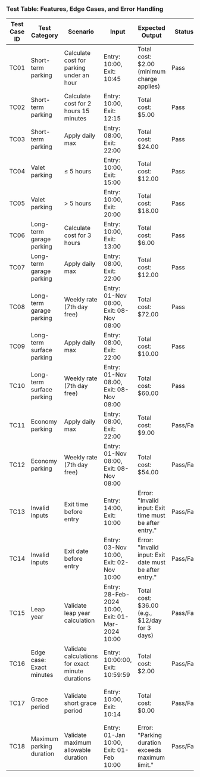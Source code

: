 ### Test Table: **Features, Edge Cases, and Error Handling**

| **Test Case ID** | **Test Category**         | **Scenario**                                     | **Input**                                             | **Expected Output**                                      | **Status**   | **Notes**                                         |
|-------------------|---------------------------|-------------------------------------------------|-------------------------------------------------------|----------------------------------------------------------|--------------|--------------------------------------------------|
| TC01              | Short-term parking       | Calculate cost for parking under an hour        | Entry: 10:00, Exit: 10:45                             | Total cost: $2.00 (minimum charge applies)               | Pass    | Confirm handling of partial hours.               |
| TC02              | Short-term parking       | Calculate cost for 2 hours 15 minutes           | Entry: 10:00, Exit: 12:15                             | Total cost: $5.00                                       | Pass    | Validate additional ½ hour increments.          |
| TC03              | Short-term parking       | Apply daily max                                 | Entry: 08:00, Exit: 22:00                             | Total cost: $24.00                                      | Pass    | Confirm daily maximum logic.                        |
| TC04              | Valet parking            | ≤ 5 hours                                       | Entry: 10:00, Exit: 15:00                             | Total cost: $12.00                                      | Pass    | Validate 5-hour valet rate rule.                |
| TC05              | Valet parking            | > 5 hours                                       | Entry: 10:00, Exit: 20:00                             | Total cost: $18.00                                      | Pass    | Validate full-day valet rate.                   |
| TC06              | Long-term garage parking | Calculate cost for 3 hours                      | Entry: 10:00, Exit: 13:00                             | Total cost: $6.00                                       | Pass    | Confirm hourly charges.                         |
| TC07              | Long-term garage parking | Apply daily max                                 | Entry: 08:00, Exit: 22:00                             | Total cost: $12.00                                      | Pass   | Validate daily maximum logic.                       |
| TC08              | Long-term garage parking | Weekly rate (7th day free)                      | Entry: 01-Nov 08:00, Exit: 08-Nov 08:00               | Total cost: $72.00                                      | Pass    | Confirm free 7th-day application.               |
| TC09              | Long-term surface parking| Apply daily max                                 | Entry: 08:00, Exit: 22:00                             | Total cost: $10.00                                      | Pass    | Validate surface lot daily max logic.           |
| TC10              | Long-term surface parking| Weekly rate (7th day free)                      | Entry: 01-Nov 08:00, Exit: 08-Nov 08:00               | Total cost: $60.00                                      | Pass    | Confirm weekly rate calculation.                |
| TC11              | Economy parking          | Apply daily max                                 | Entry: 08:00, Exit: 22:00                             | Total cost: $9.00                                       | Pass/Fail    | Validate economy lot daily cap.                 |
| TC12              | Economy parking          | Weekly rate (7th day free)                      | Entry: 01-Nov 08:00, Exit: 08-Nov 08:00               | Total cost: $54.00                                      | Pass/Fail    | Confirm weekly rate calculation.                |
| TC13              | Invalid inputs           | Exit time before entry                          | Entry: 14:00, Exit: 10:00                             | Error: "Invalid input: Exit time must be after entry."   | Pass/Fail    | Validate error for negative intervals.          |
| TC14              | Invalid inputs           | Exit date before entry                          | Entry: 03-Nov 10:00, Exit: 02-Nov 10:00               | Error: "Invalid input: Exit date must be after entry."   | Pass/Fail    | Confirm error handling for date inputs.         |
| TC15              | Leap year                | Validate leap year calculation                  | Entry: 28-Feb-2024 10:00, Exit: 01-Mar-2024 10:00     | Total cost: $36.00 (e.g., $12/day for 3 days)           | Pass/Fail    | Ensure correct leap year logic.                 |
| TC16              | Edge case: Exact minutes | Validate calculations for exact minute durations| Entry: 10:00:00, Exit: 10:59:59                      | Total cost: $2.00                                       | Pass/Fail    | Confirm minute-level precision.                 |
| TC17              | Grace period             | Validate short grace period                     | Entry: 10:00, Exit: 10:14                             | Total cost: $0.00                                       | Pass/Fail    | Ensure consistent application of grace period.  |
| TC18              | Maximum parking duration | Validate maximum allowable duration             | Entry: 01-Jan 10:00, Exit: 01-Feb 10:00               | Error: "Parking duration exceeds maximum limit."        | Pass/Fail    | Confirm proper handling of excessive durations. |
